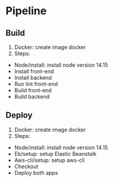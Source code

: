 # Pipeline

## Build

1. Docker: create image docker
2. Steps:

- Node/install: install node version 14.15
- Install front-end
- Install backend
- Run lint front-end
- Build front-end
- Build backend

## Deploy

1. Docker: create image docker
2. Steps:

- Node/install: install node version 14.15
- Eb/setup: setup Elastic Beanstalk
- Aws-cli/setup: setup aws-cli
- Checkout
- Deploy both apps
